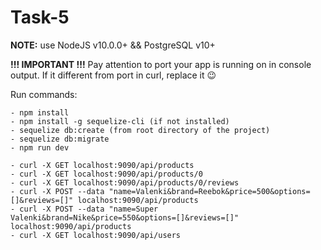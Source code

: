 Task-5
=======

**NOTE:** use NodeJS v10.0.0+ && PostgreSQL v10+

**!!! IMPORTANT !!!**
Pay attention to port your app is running on in console output. If it different from port in curl, replace it :wink:

Run commands:
```
- npm install
- npm install -g sequelize-cli (if not installed)
- sequelize db:create (from root directory of the project)
- sequelize db:migrate
- npm run dev

- curl -X GET localhost:9090/api/products
- curl -X GET localhost:9090/api/products/0
- curl -X GET localhost:9090/api/products/0/reviews
- curl -X POST --data "name=Valenki&brand=Reebok&price=500&options=[]&reviews=[]" localhost:9090/api/products
- curl -X POST --data "name=Super Valenki&brand=Nike&price=550&options=[]&reviews=[]" localhost:9090/api/products
- curl -X GET localhost:9090/api/users

```